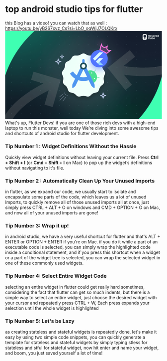 # top android studio tips for flutter
this Blog has a video! you can watch that as well : https://youtu.be/yB267xvz_Cs?si=LbO_oqWjJ7OLQKrx
![the thumbnail](https://github.com/HoveredCube/top_android_studio_tips_for_flutter/blob/main/Thumbnail.png)
What's up, Flutter Devs! if you are one of those rich devs with a high-end laptop to run this monster, well today We’re diving into some awesome tips and shortcuts of android studio for flutter development.


### Tip Number 1 : Widget Definitions Without the Hassle

Quickly view widget definitions without leaving your current file. Press **Ctrl + Shift + I** (or **Cmd + Shift + I** on Mac) to pop up the widget’s definitions without navigating to it's file.


### Tip Number 2 : Automatically Clean Up Your Unused Imports

in flutter, as we expand our code, we usually start to isolate and encapsulate some parts of the code, which leaves us a lot of unused Imports, to quickly remove all of those unused imports all at once, just simply press CTRL + ALT + O on windows and CMD + OPTION + O on Mac, and now all of your unused imports are gone!

### Tip Number 3:  Wrap it up!

in android studio, we have a very useful shortcut for flutter and that's ALT + ENTER or OPTION + ENTER if you're on Mac. if you do it while a part of an executable code is selected, you can simply wrap the highlighted code inside a conditional statement, and if you press this shortcut when a widget or a part of the widget tree is selected, you can wrap the selected widget in one of these commonly used widgets.


### Tip Number 4: Select Entire Widget Code

selecting an entire widget in flutter could get really hard sometimes, considering the fact that flutter can get so much indents, but there is a simple way to select an entire widget, just choose the desired widget with your cursor and repeatedly press CTRL + W, Each press expands your selection until the whole widget is highlighted


### Tip Number 5: Let's be Lazy

as creating stateless and stateful widgets is repeatedly done, let's make it easy by using two simple code snippets, you can quickly generate a template for stateless and stateful widgets by simply typing stless for stateless and stful for stateful widget, now hit enter and name your widget, and boom, you just saved yourself a lot of time! 
